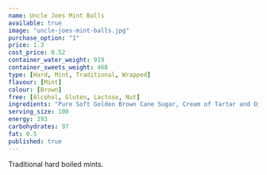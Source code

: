 ```yaml
---
name: Uncle Joes Mint Balls
available: true
image: "uncle-joes-mint-balls.jpg"
purchase_option: "1"
price: 1.3
cost_price: 0.52
container_water_weight: 919
container_sweets_weight: 468
type: [Hard, Mint, Traditional, Wrapped]
flavour: [Mint]
colour: [Brown]
free: [Alcohol, Gluten, Lactose, Nut]
ingredients: "Pure Soft Golden Brown Cane Sugar, Cream of Tartar and Oil of Peppermint."
serving_size: 100
energy: 393
carbohydrates: 97
fat: 0.5
published: true
---
```

Traditional hard boiled mints.